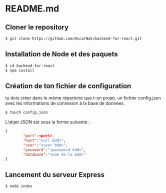 # README.md

## Cloner le repository

```bash
$ git clone https://github.com/OscarNak/backend-for-react.git
```

## Installation de Node et des paquets

```bash
$ cd backend-for-react
$ npm install
```

## Création de ton fichier de configuration

tu dois créer dans le même répertoire que t-on projet, un fichier config.json avec les informations de connexion à la base de données. 

```bash
$ touch config.json
```

L’objet JSON est sous la forme suivante :

```json
{
        "port":<port>,
        "host":"<url bdd>",
        "user":"<user bdd>",
        "password":"<password bdd>",
        "database":"<nom de la bdd>"
}
```

## Lancement du serveur Express

```bash
$ node index
```

